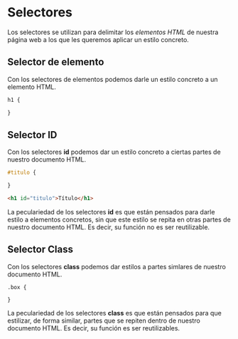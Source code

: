 # Selectores
Los selectores se utilizan para delimitar los _elementos HTML_ de nuestra página web a los que les queremos aplicar un estilo concreto.

## Selector de **elemento**
Con los selectores de elementos podemos darle un estilo concreto a un elemento HTML.

````css
h1 {

}
````


## Selector **ID**
Con los selectores **id** podemos dar un estilo concreto a ciertas partes de nuestro documento HTML.

````css
#titulo {

}
````
````html
<h1 id="titulo">Título</h1>
 ````
La peculariedad de los selectores **id** es que están pensados para darle estilo a elementos concretos, sin que este estilo se repita en otras partes de nuestro documento HTML. Es decir, su función no es ser reutilizable.

## Selector **Class**
Con los selectores **class** podemos dar estilos a partes simlares de nuestro documento HTML.
````
.box {

}
````
La peculariedad de los selectores **class** es que están pensados para que estilizar, de forma similar, partes que se repiten dentro de nuestro documento HTML. Es decir, su función es ser reutilizables.